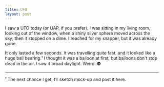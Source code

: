```yaml
---
title: UFO
layout: post
---
```


I saw a UFO today (or UAP, if you prefer). I was sitting in my living room, looking out of the window, when a shiny silver sphere moved across the sky; then it stopped on a dime. I reached for my snapper, but it was already gone.

It only lasted a few seconds. It was travelling quite fast, and it looked like a huge ball bearing.¹ I thought it was a balloon at first, but balloons don't stop dead in the air. I saw it broad daylight. Weird. 👽

---

¹ The next chance I get, I'll sketch mock-up and post it here.

